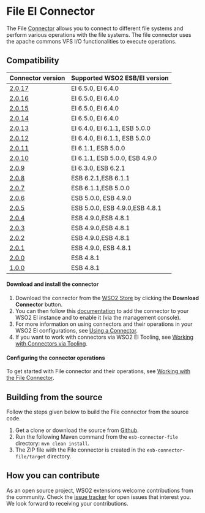 # File EI Connector

The File [Connector](https://docs.wso2.com/display/EI650/Working+with+Connectors) allows you to connect to different file systems and perform various operations with the file systems. The file connector uses the apache commons VFS I/O functionalities to execute operations.
## Compatibility

| Connector version | Supported WSO2 ESB/EI version |
| ------------- |------------- |
|  [2.0.17](https://github.com/wso2-extensions/esb-connector-file/tree/org.wso2.carbon.connector.fileconnector-2.0.17)        |  EI 6.5.0, EI 6.4.0 |
|  [2.0.16](https://github.com/wso2-extensions/esb-connector-file/tree/org.wso2.carbon.connector.fileconnector-2.0.16)        |  EI 6.5.0, EI 6.4.0 |
|  [2.0.15](https://github.com/wso2-extensions/esb-connector-file/tree/org.wso2.carbon.connector.fileconnector-2.0.15)        |  EI 6.5.0, EI 6.4.0 |
|  [2.0.14](https://github.com/wso2-extensions/esb-connector-file/tree/org.wso2.carbon.connector.fileconnector-2.0.14)        |  EI 6.5.0, EI 6.4.0 |
|  [2.0.13](https://github.com/wso2-extensions/esb-connector-file/tree/org.wso2.carbon.connector.fileconnector-2.0.13)        |  EI 6.4.0, EI 6.1.1, ESB 5.0.0 |
|  [2.0.12](https://github.com/wso2-extensions/esb-connector-file/tree/org.wso2.carbon.connector.fileconnector-2.0.12)        |  EI 6.4.0, EI 6.1.1, ESB 5.0.0 |
|  [2.0.11](https://github.com/wso2-extensions/esb-connector-file/tree/org.wso2.carbon.connector.fileconnector-2.0.11)        |  EI 6.1.1, ESB 5.0.0 |
|  [2.0.10](https://github.com/wso2-extensions/esb-connector-file/tree/org.wso2.carbon.connector.fileconnector-2.0.10)        |  EI 6.1.1, ESB 5.0.0, ESB 4.9.0 |
|  [2.0.9](https://github.com/wso2-extensions/esb-connector-file/tree/org.wso2.carbon.connector.fileconnector-2.0.9)        |    EI 6.3.0, ESB 6.2.1|
|  [2.0.8](https://github.com/wso2-extensions/esb-connector-file/tree/org.wso2.carbon.connector.fileconnector-2.0.8)        |    ESB 6.2.1,ESB 6.1.1 |
|  [2.0.7](https://github.com/wso2-extensions/esb-connector-file/tree/org.wso2.carbon.connector.fileconnector-2.0.7)        |    ESB 6.1.1,ESB 5.0.0 |
|  [2.0.6](https://github.com/wso2-extensions/esb-connector-file/tree/org.wso2.carbon.connector.fileconnector-2.0.6)        |    ESB 5.0.0, ESB 4.9.0|
|  [2.0.5](https://github.com/wso2-extensions/esb-connector-file/tree/org.wso2.carbon.connector.fileconnector-2.0.5)        |    ESB 5.0.0, ESB 4.9.0,ESB 4.8.1|
|  [2.0.4](https://github.com/wso2-extensions/esb-connector-file/tree/org.wso2.carbon.connector.fileconnector-2.0.4)        |    ESB 4.9.0,ESB 4.8.1|
|  [2.0.3](https://github.com/wso2-extensions/esb-connector-file/tree/org.wso2.carbon.connector.fileconnector-2.0.3)        |    ESB 4.9.0,ESB 4.8.1 |
|  [2.0.2](https://github.com/wso2-extensions/esb-connector-file/tree/org.wso2.carbon.connector.fileconnector-2.0.2)        |    ESB 4.9.0,ESB 4.8.1 |
|  [2.0.1](https://github.com/wso2-extensions/esb-connector-file/tree/org.wso2.carbon.connector.fileconnector-2.0.1)        |    ESB 4.9.0, ESB 4.8.1 |
|  [2.0.0](https://github.com/wso2-extensions/esb-connector-file/tree/org.wso2.carbon.connector.fileconnector-2.0.0)        |    ESB 4.8.1 |
|  [1.0.0](https://github.com/wso2-extensions/esb-connector-file/tree/org.wso2.carbon.connector.fileconnector-1.0.0)        |    ESB 4.8.1 |


#### Download and install the connector

1. Download the connector from the [WSO2 Store](https://store.wso2.com/store/assets/esbconnector/details/3fcaf309-1a69-4edf-870a-882bb76fdaa1) by clicking the **Download Connector** button.
2. You can then follow this [documentation](https://docs.wso2.com/display/EI650/Working+with+Connectors+via+the+Management+Console) to add the connector to your WSO2 EI instance and to enable it (via the management console).
3. For more information on using connectors and their operations in your WSO2 EI configurations, see [Using a Connector](https://docs.wso2.com/display/EI650/Using+a+Connector).
4. If you want to work with connectors via WSO2 EI Tooling, see [Working with Connectors via Tooling](https://docs.wso2.com/display/EI650/Working+with+Connectors+via+Tooling).

#### Configuring the connector operations

To get started with File connector and their operations, see [Working with the File Connector](docs/topics.md).

## Building from the source

Follow the steps given below to build the File connector from the source code.

1. Get a clone or download the source from [Github](https://github.com/wso2-extensions/esb-connector-file).
2. Run the following Maven command from the `esb-connector-file` directory: `mvn clean install`.
3. The ZIP file with the File connector is created in the `esb-connector-file/target` directory.

## How you can contribute

As an open source project, WSO2 extensions welcome contributions from the community.
Check the [issue tracker](https://github.com/wso2-extensions/esb-connector-file/issues) for open issues that interest you. We look forward to receiving your contributions.
